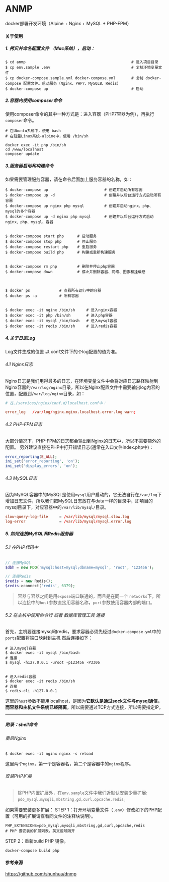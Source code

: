 # ANMP
docker部署开发环境（Alpine + Nginx + MySQL + PHP-FPM）
#### 关于使用
##### 1. 拷贝并命名配置文件 （Mac系统），启动：
```shell
$ cd anmp                                               # 进入项目目录
$ cp env.sample .env                                    # 复制环境变量文件
$ cp docker-compose.sample.yml docker-compose.yml       # 复制 docker-compose 配置文件。启动服务（Nginx、PHP7、MySQL8、Redis）
$ docker-compose up                                     # 启动
```
##### 2.容器内使用composer命令
使用composer命令的其中一种方式是：进入容器（PHP7容器为例），再执行`composer`命令。
```shell
# 在Ubuntu系统中，使用 bash
# 在轻量Linux系统-alpine中，使用 /bin/sh

docker exec -it php /bin/sh
cd /www/localhost
composer update
```
##### 3.服务器启动和构建命令
如果需要管理服务容器，请在命令后面加上服务容器的名称，如：
```shell
$ docker-compose up                         # 创建并启动所有容器
$ docker-compose up -d                      # 创建并以后台运行方式启动所有容器
$ docker-compose up nginx php mysql         # 创建并启动nginx、php、mysql的多个容器
$ docker-compose up -d nginx php mysql      # 创建并以后台运行方式启动nginx、php、mysql、容器


$ docker-compose start php      # 启动服务
$ docker-compose stop php       # 停止服务  
$ docker-compose restart php    # 重启服务
$ docker-compose build php      # 构建或重新构建服务


$ docker-compose rm php         # 删除并停止php容器
$ docker-compose down           # 停止并删除容器、网络、图像和挂载卷



$ docker ps             # 查看所有运行中的容器
$ docker ps -a          # 所有容器


$ docker exec -it nginx /bin/sh     # 进入nginx容器
$ docker exec -it php /bin/sh       # 进入php容器
$ docker exec -it mysql /bin/bash   # 进入mysql容器
$ docker exec -it redis /bin/sh     # 进入redis容器
```
##### 4.关于日志Log
Log文件生成的位置 以 conf文件下的个log配置的值为准。
###### 4.1 Nginx日志
Nginx日志是我们用得最多的日志，在环境变量文件中会将对应日志路径映射到Nginx容器的`/var/log/nginx`目录，所以在Nginx配置文件中需要输出log内容的位置，配置到`/var/log/nginx`目录，如：
```conf
# 在./services/nginx/conf.d/localhost.conf中：

error_log   /var/log/nginx.nginx.localhost.error.log warn;
```
###### 4.2 PHP-FPM日志
大部分情况下，PHP-FPM的日志都会输出到Nginx的日志中，所以不需要额外的配置。
另外建议直接在PHP中打开错误日志(通常在入口文件index.php中)：
```php
error_reporting(E_ALL);
ini_set('error_reporting', 'on');
ini_set('display_errors', 'on');
```
###### 4.3 MySQL日志
因为MySQL容器中的MySQL是使用`mysql`用户启动的，它无法自行在`/var/log`下增加日志文件，所以我们把MySQL日志放在与data一样的目录中，即项目的mysql目录下，对应容器中的`/var/lib/mysql/`目录。
```cnf
slow-query-log-file     = /var/lib/mysql/mysql.slow.log
log-error               = /var/lib/mysql/mysql.error.log
```
##### 5. 如何连接MySQL和Redis服务器
###### 5.1 在PHP代码中
```php
// 连接MySQL
$dbh = new PDO('mysql:host=mysql;dbname=mysql', 'root', '123456');

// 连接Redis
$redis = new Redis();
$redis->connect('redis', 6379);
```
> 容器与容器之间是用`expose`端口联通的，而且是在同一个 `networks`下，所以连接中的`host`参数直接用容器名称，`port`参数使用容器内部的端口。

###### 5.2 在主机中使用命令行 或者 数据库管理工具 连接
首先，主机要连接mysql和redis，要求容器必须先经过`docker-compose.yml`中的`ports`配置将端口映射到主机
然后连接如下：
```shell
# 进入mysql容器
$ docker exec -it mysql /bin/bash 
# 连接
$ mysql -h127.0.0.1 -uroot -p123456 -P3306


# 进入redis容器
$ docker exec -it redis /bin/sh 
# 连接
$ redis-cli -h127.0.0.1
```
这里的`host`参数不能用localhost，是因为**它默认是通过sock文件与mysql通信，而容器和主机文件系统已经隔离**，所以需要通过TCP方式连接，所以需要指定IP。

---
##### 附录：shell命令
###### 重启Nginx
```shell
$ docker exec -it nginx nginx -s reload
```
这里两个`nginx`，第一个是容器名，第二个是容器中的`nginx`程序。
###### 安装PHP扩展
> 除PHP内置扩展外，在`env.sample`文件中我们近默认安装少量扩展: `pdo_mysql,mysqli,mbstring,gd,curl,opcache,redis`。

如果需要安装更多扩展：
STEP 1：打开环境变量文件（`.env`）修改如下的PHP配置（可用的扩展请查看同文件的注释块说明）。
```
PHP_EXTENSIONS=pdo_mysql,mysqli,mbstring,gd,curl,opcache,redis
# PHP 要安装的扩展列表，英文逗号隔开
```
STEP 2：重新build PHP 镜像。
```
docker-compose build php
```



#### 参考来源
https://github.com/shunhua/dnmp